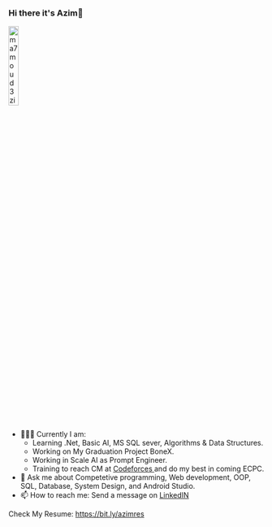 ### Hi there it's Azim👋 

<img src="https://komarev.com/ghpvc/?username=ma7moud3zim&label=Profile%20views&color=A325E2&labelColor=FFFFFF&style=for-the-badge" alt="ma7moud3zim" width=20%/>

- 👨🏻‍💻 Currently I am:
    - Learning .Net, Basic AI, MS SQL sever, Algorithms & Data Structures.
    - Working on My Graduation Project BoneX.
    - Working in Scale AI as Prompt Engineer.
    - Training to reach CM at <a href="https://codeforces.com/profile/3zim"> Codeforces </a> and do my best in coming ECPC.
- 💬 Ask me about Competetive programming, Web development, OOP, SQL, Database, System Design, and Android Studio.
- 📫 How to reach me: Send a message on <a href="https://www.linkedin.com/in/pro3zim/">  LinkedIN </a>

Check My Resume: https://bit.ly/azimres


